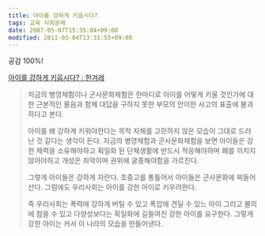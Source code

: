 ```yaml
---
title: 아이를 강하게 키웁시다?
tags: 교육 사회문제
date: 2007-05-07T15:35:04+09:00
modified: 2011-03-04T13:31:55+09:00
---
```

공감 100%!  
  
[아이를 강하게 키웁시다? \: 한겨레](http://www.hani.co.kr/arti/society/society_general/207614.html)

> 지금의 병영체험이나 군사문화체험은 한마디로 아이를 어떻게 키울 것인가에
> 대한 근본적인 물음과 함께 대답을 구하지 못한 부모의 안이한 사고의 표출에
> 불과하다고 본다.  
>   
> 아이를 왜 강하게 키워야한다는 목적 자체를 고민하지 않은 모습이 그대로
> 드러난 것 같다는 생각이 든다. 지금의 병영체험과 군사문화체험을 보면
> 아이들은 강한 체력을 소유해야하고 획일화 된 단체생활에 반드시
> 적응해야하며 폐를 끼치지 않아야하고 개성은 죄악이며 권위에 굴종해야함을
> 가르친다.  
>   
> 그렇게 아이들은 강하게 자란다. 초중고를 통틀어서 아이들은 군사문화에
> 찌들어 산다. 그럼에도 우리사회는 아이를 강한 아이로 키우려한다.  
>   
> 즉 우리사회는 폭력에 강하게 버틸 수 있고 폭압에 견딜 수 있느 아이 그리고
> 불의에 참을 수 있고 다양성보다는 획일화에 길들여진 강한 아이를 요구한다.
> 그렇게 강한 아이는 커서 이 나라의 모습을 만들어낸다.
